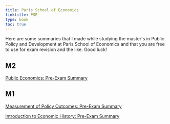 ```yaml
---
title: Paris School of Economics
linktitle: PSE
type: book
toc: true
---
```


Here are some summaries that I made while studying the master's in Public Policy and Development at Paris School of Economics and that you are free to use for exam revision and the like. Good luck!

## M2

[Public Economics: Pre-Exam Summary](http://arturobminski.com/pse/public/)

## M1

[Measurement of Policy Outcomes: Pre-Exam Summary](http://arturobminski.com/pse/measurement/)

[Introduction to Economic History: Pre-Exam Summary](http://arturobminski.com/pse/intro-ecohist/)
